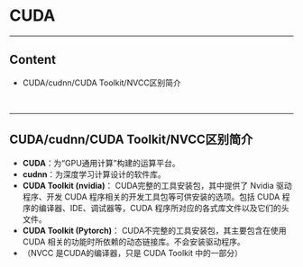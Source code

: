 # CUDA
---------
## Content
- CUDA/cudnn/CUDA Toolkit/NVCC区别简介

<br>

------
## CUDA/cudnn/CUDA Toolkit/NVCC区别简介
- **CUDA**：为“GPU通用计算”构建的运算平台。
- **cudnn**：为深度学习计算设计的软件库。
- **CUDA Toolkit (nvidia)**： CUDA完整的工具安装包，其中提供了 Nvidia 驱动程序、开发 CUDA 程序相关的开发工具包等可供安装的选项。包括 CUDA 程序的编译器、IDE、调试器等，CUDA 程序所对应的各式库文件以及它们的头文件。
- **CUDA Toolkit (Pytorch)**： CUDA不完整的工具安装包，其主要包含在使用 CUDA 相关的功能时所依赖的动态链接库。不会安装驱动程序。
- （NVCC 是CUDA的编译器，只是 CUDA Toolkit 中的一部分）